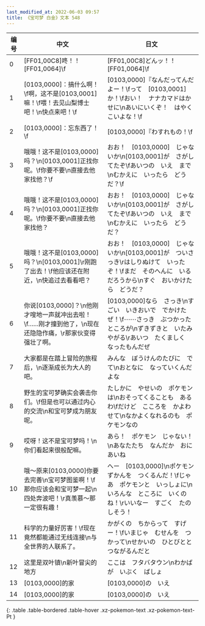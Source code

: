 ```yaml
---
last_modified_at: 2022-06-03 09:57
title: 《宝可梦 白金》文本 548
---
```

| 编号 | 中文 | 日文 |
| ---- | ---- | ---- |
| 0 | [FF01,00C8]咚！！[FF01,0064]\f | [FF01,00C8]どんッ！！[FF01,0064]\f |
| 1 | [0103,0000]：搞什么啊！\f啊，这不是[0103,0001]嘛！\f喂！去见山梨博士吧！\n快点来吧！\f | [0103,0000]『なんだってんだよー！\fって　[0103,0001]　か！\fおい！　ナナカマドはかせに\nあいにいくぞ！　はやく　こいよな！\f |
| 2 | [0103,0000]：忘东西了！\f | [0103,0000]『わすれもの！\f |
| 3 | 哦哦！这不是[0103,0000]吗？\n[0103,0001]正找你呢。\f你要不要\n直接去他家找他？\f | おお！　[0103,0000]　じゃないか\n[0103,0001]が　さがしてたぞ\fあいつの　いえ　まで\nむかえに　いったら　どうだ？\f |
| 4 | 哦哦！这不是[0103,0000]吗？\n[0103,0001]正找你呢。\f你要不要\n直接去他家找他？ | おお！　[0103,0000]　じゃないか\n[0103,0001]が　さがしてたぞ\fあいつの　いえ　まで\nむかえに　いったら　どうだ？ |
| 5 | 哦哦！这不是[0103,0000]吗？\n[0103,0001]\r刚跑了出去！\f他应该还在附近，\n快追过去看看吧？ | おお！　[0103,0000]　じゃないか\n[0103,0001]が　ついさっき\rはしりぬけて　いったぞ！\fまだ　そのへんに　いるだろうから\nすぐ　おいかけたら　どうだ？ |
| 6 | 你说[0103,0000]？\n他刚才嗖地一声就冲出去啦！\f……刚才撞到他了，\n现在还隐隐作痛，\r那家伙变得强壮了啊。 | [0103,0000]なら　さっき\nすごい　いきおいで　でかけたぜ！\f⋯⋯さっき　ぶつかった　ところが\nずきずきと　いたみやがる\rあいつ　たくましく　なったもんだぜ |
| 7 | 大家都是在踏上冒险的旅程后，\n逐渐成长为大人的吧。 | みんな　ぼうけんのたびに　でて\nおとなに　なっていくんだよな |
| 8 | 野生的宝可梦确实会袭击你们。\f但是也可以通过内心的交流\n和宝可梦成为朋友呢。 | たしかに　やせいの　ポケモンは\nおそってくることも　あるわ\fだけど　こころを　かよわせて\nなかよくなれるのも　ポケモンなの |
| 9 | 哎呀！这不是宝可梦吗！\n你们看起来很般配嘛。 | あら！　ポケモン　じゃない！\nあなたたち　なんだか　おにあいね |
| 10 | 哦～原来[0103,0000]你要去完善\n宝可梦图鉴啊！\f那你应该会和宝可梦一起\n四处奔波吧！\r真羡慕～那一定很有趣！ | へー　[0103,0000]\nポケモンずかんを　つくるんだ！\fじゃあ　ポケモンと　いっしょに\nいろんな　ところに　いくのね！\rいいなー　すごく　たのしそう！ |
| 11 | 科学的力量好厉害！\f现在竟然都能通过无线连接\n与全世界的人联系了。 | かがくの　ちからって　すげー！\fいまじゃ　むせんを　つかって\nせかいの　ひとびとと　つながるんだと |
| 12 | 这里是双叶镇\n新叶冒尖的地方 | ここは　フタバタウン\nわかばが　いぶく　ばしょ |
| 13 | [0103,0000]的家 | [0103,0000]の　いえ |
| 14 | [0103,0000]的家 | [0103,0000]の　いえ |
{: .table .table-bordered .table-hover .xz-pokemon-text .xz-pokemon-text-Pt }